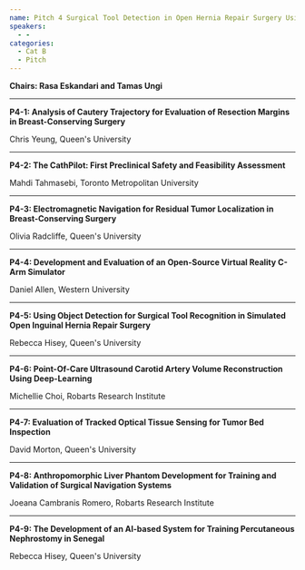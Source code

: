 ```yaml
---
name: Pitch 4 Surgical Tool Detection in Open Hernia Repair Surgery Using Deep Neural Networks
speakers:
  - -
categories:
  - Cat B
  - Pitch
---
```


**Chairs: Rasa Eskandari and Tamas Ungi**

_____________________________________________________

**P4-1: Analysis of Cautery Trajectory for Evaluation of Resection Margins in Breast-Conserving Surgery**

Chris Yeung, Queen's University 

_____________________________________________________

**P4-2: The CathPilot: First Preclinical Safety and Feasibility Assessment**

Mahdi Tahmasebi, Toronto Metropolitan University 

_____________________________________________________

**P4-3: Electromagnetic Navigation for Residual Tumor Localization in Breast-Conserving Surgery**

Olivia Radcliffe, Queen's University 

_____________________________________________________

**P4-4: Development and Evaluation of an Open-Source Virtual Reality C-Arm Simulator**

Daniel Allen, Western University 

_____________________________________________________

**P4-5: Using Object Detection for Surgical Tool Recognition in Simulated Open Inguinal Hernia Repair Surgery**

Rebecca Hisey, Queen's University 

_____________________________________________________

**P4-6: Point-Of-Care Ultrasound Carotid Artery Volume Reconstruction Using Deep-Learning**

Michellie Choi, Robarts Research Institute 

_____________________________________________________

**P4-7: Evaluation of Tracked Optical Tissue Sensing for Tumor Bed Inspection**

David Morton, Queen's University 

_____________________________________________________

**P4-8: Anthropomorphic Liver Phantom Development for Training and Validation of Surgical Navigation Systems**

Joeana Cambranis Romero, Robarts Research Institute 

_____________________________________________________

**P4-9: The Development of an AI-based System for Training Percutaneous Nephrostomy in Senegal**

Rebecca Hisey, Queen's University 


